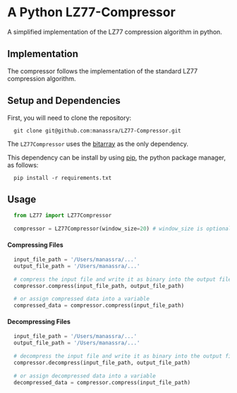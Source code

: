 A Python LZ77-Compressor
===============

A simplified implementation of the LZ77 compression algorithm in python.

## Implementation
The compressor follows the implementation of the standard LZ77 compression algorithm. 

## Setup and Dependencies
First, you will need to clone the repository: 
```
  git clone git@github.com:manassra/LZ77-Compressor.git
```

The `LZ77Compressor` uses the [bitarray](https://pypi.python.org/pypi/bitarray/) as the only dependency. 

This dependency can be install by using [pip](https://pypi.python.org/pypi/pip), the python package manager, as follows: 

``` 
  pip install -r requirements.txt 
```


## Usage
```python
  from LZ77 import LZ77Compressor
  
  compressor = LZ77Compressor(window_size=20) # window_size is optional
```
#### Compressing Files
```python 
  input_file_path = '/Users/manassra/...'
  output_file_path = '/Users/manassra/...'
  
  # compress the input file and write it as binary into the output file
  compressor.compress(input_file_path, output_file_path)
  
  # or assign compressed data into a variable 
  compressed_data = compressor.compress(input_file_path)
```

#### Decompressing Files
```python 
  input_file_path = '/Users/manassra/...'
  output_file_path = '/Users/manassra/...'
  
  # decompress the input file and write it as binary into the output file
  compressor.decompress(input_file_path, output_file_path)
  
  # or assign decompressed data into a variable 
  decompressed_data = compressor.compress(input_file_path)
```
